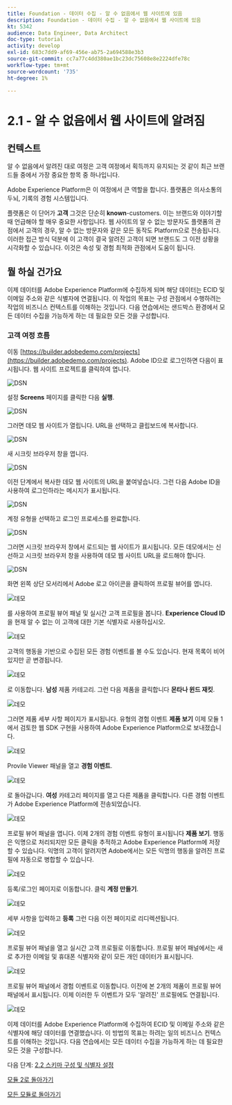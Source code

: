 ```yaml
---
title: Foundation - 데이터 수집 - 알 수 없음에서 웹 사이트에 있음
description: Foundation - 데이터 수집 - 알 수 없음에서 웹 사이트에 있음
kt: 5342
audience: Data Engineer, Data Architect
doc-type: tutorial
activity: develop
exl-id: 683c7dd9-af69-456e-ab75-2a694588e3b3
source-git-commit: cc7a77c4dd380ae1bc23dc75608e8e2224dfe78c
workflow-type: tm+mt
source-wordcount: '735'
ht-degree: 1%

---
```


# 2.1 - 알 수 없음에서 웹 사이트에 알려짐

## 컨텍스트

알 수 없음에서 알려진 대로 여정은 고객 여정에서 획득까지 유지되는 것 같이 최근 브랜드들 중에서 가장 중요한 항목 중 하나입니다.

Adobe Experience Platform은 이 여정에서 큰 역할을 합니다. 플랫폼은 의사소통의 두뇌, 기록의 경험 시스템입니다.

플랫폼은 이 단어가 **고객** 그것은 단순히 **known**-customers. 이는 브랜드와 이야기할 때 언급해야 할 매우 중요한 사항입니다. 웹 사이트의 알 수 없는 방문자도 플랫폼의 관점에서 고객의 경우, 알 수 없는 방문자와 같은 모든 동작도 Platform으로 전송됩니다. 이러한 접근 방식 덕분에 이 고객이 결국 알려진 고객이 되면 브랜드도 그 이전 상황을 시각화할 수 있습니다. 이것은 속성 및 경험 최적화 관점에서 도움이 됩니다.

## 뭘 하실 건가요

이제 데이터를 Adobe Experience Platform에 수집하게 되며 해당 데이터는 ECID 및 이메일 주소와 같은 식별자에 연결됩니다. 이 작업의 목표는 구성 관점에서 수행하려는 작업의 비즈니스 컨텍스트를 이해하는 것입니다. 다음 연습에서는 샌드박스 환경에서 모든 데이터 수집을 가능하게 하는 데 필요한 모든 것을 구성합니다.

### 고객 여정 흐름

이동 [https://builder.adobedemo.com/projects](https://builder.adobedemo.com/projects). Adobe ID으로 로그인하면 다음이 표시됩니다. 웹 사이트 프로젝트를 클릭하여 엽니다.

![DSN](../module0/images/web8.png)

설정 **Screens** 페이지를 클릭한 다음 **실행**.

![DSN](../module1/images/web2.png)

그러면 데모 웹 사이트가 열립니다. URL을 선택하고 클립보드에 복사합니다.

![DSN](../module0/images/web3.png)

새 시크릿 브라우저 창을 엽니다.

![DSN](../module0/images/web4.png)

이전 단계에서 복사한 데모 웹 사이트의 URL을 붙여넣습니다. 그런 다음 Adobe ID을 사용하여 로그인하라는 메시지가 표시됩니다.

![DSN](../module0/images/web5.png)

계정 유형을 선택하고 로그인 프로세스를 완료합니다.

![DSN](../module0/images/web6.png)

그러면 시크릿 브라우저 창에서 로드되는 웹 사이트가 표시됩니다. 모든 데모에서는 신선하고 시크릿 브라우저 창을 사용하여 데모 웹 사이트 URL을 로드해야 합니다.

![DSN](../module0/images/web7.png)

화면 왼쪽 상단 모서리에서 Adobe 로고 아이콘을 클릭하여 프로필 뷰어를 엽니다.

![데모](./images/pv1.png)

를 사용하여 프로필 뷰어 패널 및 실시간 고객 프로필을 봅니다. **Experience Cloud ID** 을 현재 알 수 없는 이 고객에 대한 기본 식별자로 사용하십시오.

![데모](./images/pv2.png)

고객의 행동을 기반으로 수집된 모든 경험 이벤트를 볼 수도 있습니다. 현재 목록이 비어 있지만 곧 변경됩니다.

![데모](../module2/images/pv3.png)

로 이동합니다. **남성** 제품 카테고리. 그런 다음 제품을 클릭합니다 **몬타나 윈드 재킷**.

![데모](../module2/images/pv4.png)

그러면 제품 세부 사항 페이지가 표시됩니다. 유형의 경험 이벤트 **제품 보기** 이제 모듈 1에서 검토한 웹 SDK 구현을 사용하여 Adobe Experience Platform으로 보내졌습니다.

![데모](../module2/images/pv5.png)

Provile Viewer 패널을 열고 **경험 이벤트**.

![데모](../module2/images/pv6.png)

로 돌아갑니다. **여성** 카테고리 페이지를 열고 다른 제품을 클릭합니다. 다른 경험 이벤트가 Adobe Experience Platform에 전송되었습니다.

![데모](../module2/images/pv7.png)

프로필 뷰어 패널을 엽니다. 이제 2개의 경험 이벤트 유형이 표시됩니다 **제품 보기**. 행동은 익명으로 처리되지만 모든 클릭을 추적하고 Adobe Experience Platform에 저장할 수 있습니다. 익명의 고객이 알려지면 Adobe에서는 모든 익명의 행동을 알려진 프로필에 자동으로 병합할 수 있습니다.

![데모](../module2/images/pv8.png)

등록/로그인 페이지로 이동합니다. 클릭 **계정 만들기**.

![데모](../module2/images/pv9.png)

세부 사항을 입력하고 **등록** 그런 다음 이전 페이지로 리디렉션됩니다.

![데모](../module2/images/pv10.png)

프로필 뷰어 패널을 열고 실시간 고객 프로필로 이동합니다. 프로필 뷰어 패널에서는 새로 추가한 이메일 및 휴대폰 식별자와 같이 모든 개인 데이터가 표시됩니다.

![데모](../module2/images/pv11.png)

프로필 뷰어 패널에서 경험 이벤트로 이동합니다. 이전에 본 2개의 제품이 프로필 뷰어 패널에서 표시됩니다. 이제 이러한 두 이벤트가 모두 &#39;알려진&#39; 프로필에도 연결됩니다.

![데모](../module2/images/pv12.png)

이제 데이터를 Adobe Experience Platform에 수집하여 ECID 및 이메일 주소와 같은 식별자에 해당 데이터를 연결했습니다. 이 방법의 목표는 하려는 일의 비즈니스 컨텍스트를 이해하는 것입니다. 다음 연습에서는 모든 데이터 수집을 가능하게 하는 데 필요한 모든 것을 구성합니다.

다음 단계: [2.2 스키마 구성 및 식별자 설정](./ex2.md)

[모듈 2로 돌아가기](./data-ingestion.md)

[모든 모듈로 돌아가기](../../overview.md)
